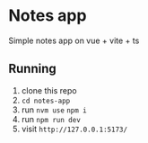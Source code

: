 # Notes app

Simple notes app on vue + vite + ts

## Running
1. clone this repo
2. `cd notes-app`
3. run `nvm use` `npm i`
4. run `npm run dev`
5. visit `http://127.0.0.1:5173/`
